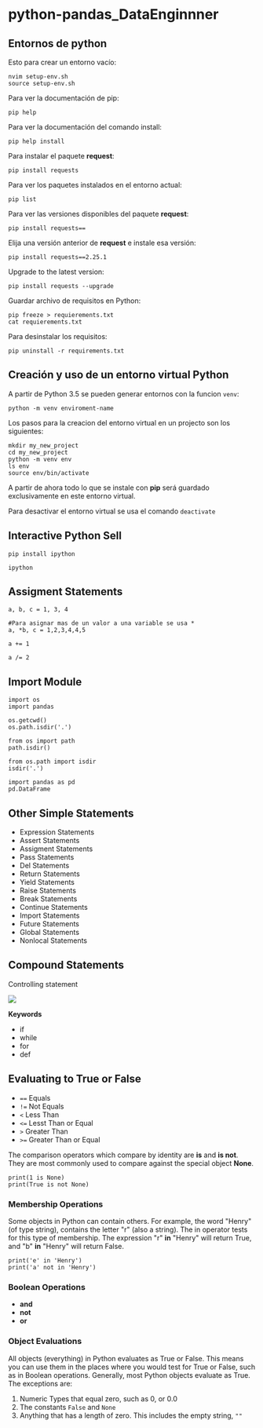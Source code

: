 # python-pandas_DataEnginnner

## Entornos de python

Esto para crear un entorno vacío:
```
nvim setup-env.sh
source setup-env.sh
```


Para ver la documentación de pip:
```
pip help
```

Para ver la documentación del comando install:
```
pip help install
```

Para instalar el paquete **request**:

```
pip install requests
```

Para ver los paquetes instalados en el entorno actual:

```
pip list
```

Para ver las versiones disponibles del paquete **request**:
```
pip install requests==
```

Elija una versión anterior de **request** e instale esa versión:
```
pip install requests==2.25.1
```

Upgrade to the latest version:
```
pip install requests --upgrade
```

Guardar archivo de requisitos en Python:
```
pip freeze > requierements.txt
cat requierements.txt
```

Para desinstalar los requisitos:
```
pip uninstall -r requirements.txt
```

## Creación y uso de un entorno virtual Python

A partir de Python 3.5 se pueden generar entornos con la funcion `venv`:
```
python -m venv enviroment-name
```

Los pasos para la creacion del entorno virtual en un projecto son los siguientes:
```
mkdir my_new_project
cd my_new_project
python -m venv env
ls env 
source env/bin/activate
```

A partir de ahora todo lo que se instale con **pip** será guardado exclusivamente en este entorno virtual.

Para desactivar el entorno virtual se usa el comando `deactivate`

## Interactive Python Sell

```pip install ipython```

```ipython```


## Assigment Statements

```
a, b, c = 1, 3, 4 

#Para asignar mas de un valor a una variable se usa *
a, *b, c = 1,2,3,4,4,5

a += 1

a /= 2
```

## Import Module

```
import os
import pandas

os.getcwd()
os.path.isdir('.')
```

```
from os import path
path.isdir()

from os.path import isdir
isdir('.')

import pandas as pd
pd.DataFrame
```

## Other Simple Statements

- Expression Statements
- Assert Statements
- Assigment Statements
- Pass Statements 
- Del Statements
- Return Statements
- Yield Statements 
- Raise Statements
- Break Statements
- Continue Statements
- Import Statements
- Future Statements 
- Global Statements 
- Nonlocal Statements

## Compound Statements 

Controlling statement

![](img1.png)

**Keywords**

- if
- while
- for
- def

## Evaluating to True or False

- `==` Equals 
- `!=` Not Equals 
- `<` Less Than
- `<=` Lesst Than or Equal
- `>` Greater Than
- `>=` Greater Than or Equal

The comparison operators which compare by identity are **is** and **is not**. They are most commonly used to compare against the special object **None**.

```
print(1 is None)
print(True is not None)
```

### Membership Operations

Some objects in Python can contain others. For example, the word "Henry" (of type string), contains the letter "r" (also a string). The in operator tests for this type of membership. The expression "r" **in** "Henry" will return True, and "b" **in** "Henry" will return False.

```
print('e' in 'Henry')
print('a' not in 'Henry')
```

### Boolean Operations

- **and**
- **not**
- **or**

### Object Evaluations

All objects (everything) in Python evaluates as True or False. This means you can use them in the places where you would test for True or False, such as in Boolean operations. Generally, most Python objects evaluate as True. The exceptions are:

1. Numeric Types that equal zero, such as 0, or 0.0
2. The constants `False` and `None`
3. Anything that has a length of zero. This includes the empty string, `""`





